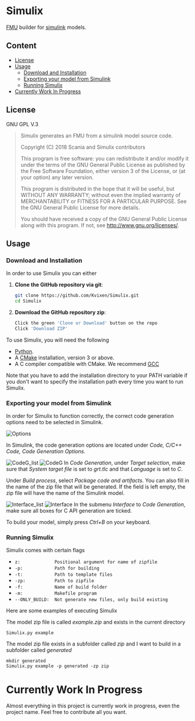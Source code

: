 # Simulix

[FMU](https://en.wikipedia.org/wiki/Functional_Mock-up_Interface) builder for [simulink](https://mathworks.com/products/simulink.html) models.

## Content
* [License](#license)
* [Usage](#usage)
  * [Download and Installation](#download-and-installation)
  * [Exporting your model from Simulink](#exporting-your-model-from-simulink)
  * [Running Simulix](#running-simulix)
* [Currently Work In Progress](#currently-work-in-progress)

## License

GNU GPL V.3

>Simulix generates an FMU from a simulink model source code.
> 
>Copyright (C) 2018 Scania and Simulix contributors
>
>This program is free software: you can redistribute it and/or modify
>it under the terms of the GNU General Public License as published by
>the Free Software Foundation, either version 3 of the License, or
>(at your option) any later version.
>
>This program is distributed in the hope that it will be useful,
>but WITHOUT ANY WARRANTY; without even the implied warranty of
>MERCHANTABILITY or FITNESS FOR A PARTICULAR PURPOSE.  See the
>GNU General Public License for more details.
>
>You should have received a copy of the GNU General Public License
>along with this program.  If not, see <http://www.gnu.org/licenses/>.

## Usage

### Download and Installation

In order to use Simulix you can either

1. **Clone the GitHub repository via git**:

    ```sh
    git clone https://github.com/Kvixen/Simulix.git
    cd Simulix
    ```

2. **Download the GitHub repository zip**:

    ```sh
    Click the green 'Clone or Download' button on the repo
    Click 'Download ZIP'
    ```


To use Simulix, you will need the following
* [Python](https://www.python.org/).
* A [CMake](https://cmake.org/) installation, version 3 or above.
* A C compiler compatible with CMake. We recommend [GCC](https://gcc.gnu.org/)

Note that you have to add the installation directory to your PATH variable if you don't want to specify the installation path every time you want to run Simulix.

### Exporting your model from Simulink

In order for Simulix to function correctly, the correct code generation options need to be selected in Simulink.

![Options](https://github.com/Kvixen/Simulix/blob/master/resources/Options.PNG)

In Simulink, the code generation options are located under *Code, C/C++ Code, Code Generation Options*.

![CodeG_list](https://github.com/Kvixen/Simulix/blob/master/resources/CodeG_list.PNG) ![CodeG](https://github.com/Kvixen/Simulix/blob/master/resources/CodeG.PNG)
In *Code Generation*, under *Target selection*, make sure that *System target file* is set to *grt.tlc* and that *Language* is set to *C*.

Under *Build process*, select *Package code and artifacts*. You can also fill in the name of the zip file that will be generated. If the field is left empty, the zip file will have the name of the Simulink model.

![Interface_list](https://github.com/Kvixen/Simulix/blob/master/resources/Interface_list.PNG) ![Interface](https://github.com/Kvixen/Simulix/blob/master/resources/Interface.PNG)
In the submenu *Interface* to *Code Generation*, make sure all boxes for C API generation are ticked.

To build your model, simply press *Ctrl+B* on your keyboard.

### Running Simulix

Simulix comes with certain flags
* `z:             Positional argument for name of zipfile`
* `-p:            Path for building`
* `-t:            Path to template files`
* `-zp:           Path to zipfile`
* `-f:            Name of build folder`
* `-m:            Makefile program`
* `--ONLY_BUILD:  Not generate new files, only build existing`

Here are some examples of executing Simulix

The model zip file is called *example.zip* and exists in the current directory

    Simulix.py example

The model zip file exists in a subfolder called *zip* and I want to build in a subfolder called *generated*
    
    mkdir generated
    Simulix.py example -p generated -zp zip
    

# Currently Work In Progress

Almost everything in this project is currently work in progress, even the project name. Feel free to contribute all you want.
